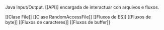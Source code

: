 Java Input/Output.
[[API]] encargada de interactuar con arquivos e fluxos.

[[Clase File]]
[[Clase RandomAccessFile]]
[[Fluxos de ES]]
[[Fluxos de byte]]
[[Fluxos de caracteres]]
[[Fluxos de buffer]]